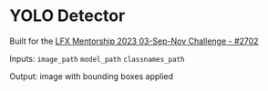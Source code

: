 # YOLO Detector 

Built for the [LFX Mentorship 2023 03-Sep-Nov Challenge - #2702](https://github.com/WasmEdge/WasmEdge/discussions/2702)


Inputs:
`image_path`
`model_path`
`classnames_path`


Output:
image with bounding boxes applied 